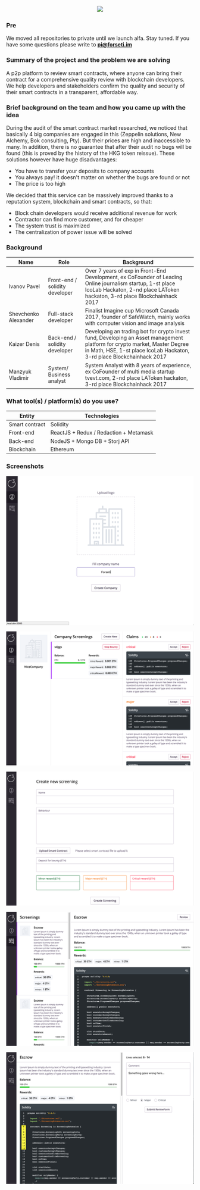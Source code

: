 <p align="center">
  <img src="https://github.com/ThirdEyeTeam/readme/logo400x400.png?raw=true" height="200" />
</p>

### Pre

We moved all repositories to private until we launch alfa. Stay tuned. If you have some questions please write to **pi@forseti.im**

### Summary of the project and the problem we are solving

A p2p platform to review smart contracts, where anyone can bring their contract for a comprehensive quality review with blockchain developers. We help developers and stakeholders confirm the quality and security of their smart contracts in a transparent, affordable way. 

### Brief background on the team and how you came up with the idea
 
During the audit of the smart contract market researched, we noticed that basically 4 big companies are engaged in this (Zeppelin solutions, New Alchemy, Bok consulting, Pty). But their prices are high and inaccessible to many.
In addition, there is no guarantee that after their audit no bugs will be found (this is proved by the history of the HKG token reissue). These solutions however have huge disadvantages:
 
 - You have to transfer your deposits to company accounts
 - You always pay! it doesn't matter on whether the bugs are found or not
 - The price is too high 
 
We decided that this service can be massively improved thanks to a reputation system, blockchain and smart contracts, so that:
 
 - Block chain developers would receive additional revenue for work
 - Contractor can find more customer, and for cheaper
 - The system trust is maximized
 - The centralization of power issue will be solved
 
 
### Background

| Name | Role | Background | 
| ---- | ---- | ---------- |
| Ivanov Pavel | Front-end / solidity developer | Over 7 years of exp in Front-End Development, ex CoFounder of Leading Online journalism startup, 1-st place IcoLab Hackaton, 2-nd place LAToken hackaton, 3-rd place Blockchainhack 2017 |
| Shevchenko Alexander | Full-stack developer | Finalist Imagine cup Microsoft Canada 2017, founder of SafeWatch, mainly works with computer vision and image analysis|
| Kaizer Denis | Back-end / solidity developer | Developing an trading bot for crypto invest fund, Developing an Asset management platform for crypto market, Master Degree in Math, HSE, 1-st place IcoLab Hackaton, 3-rd place Blockchainhack 2017 |
| Manzyuk Vladimir | System/ Business analyst | System Analyst with 8 years of experience, ex CoFounder of multi media startup tvevt.com, 2-nd place LAToken hackaton, 3-rd place Blockchainhack 2017 |


### What tool(s) / platform(s) do you use?

| Entity | Technologies |
| ---- | ---- |
| Smart contract | Solidity |
| Front-end | ReactJS + Redux / Redaction + Metamask |
| Back-end | NodeJS + Mongo DB + Storj API |
| Blockchain | Ethereum|


### Screenshots

<p>
  <img src="./screenshots/1.png" />
</p>

<p>
  <img src="./screenshots/2.png" />
</p>

<p>
  <img src="./screenshots/3.png" />
</p>

<p>
  <img src="./screenshots/4.png" />
</p>

<p>
  <img src="./screenshots/5.png" />
</p>

